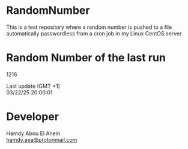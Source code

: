 # RandomNumber    
This is a test repository where a random number is pushed to a file automatically passwordless from a cron job in my Linux CentOS server    
# Random Number of the last run   
1216
      
Last update (GMT +1)    
03/22/25 20:00:01
# Developer    
Hamdy Abou El Anein   
hamdy.aea@protonmail.com
